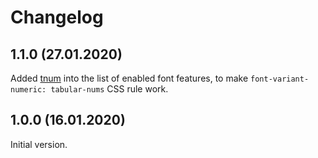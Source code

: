 # Changelog

## 1.1.0 (27.01.2020)

Added [tnum](https://docs.microsoft.com/en-us/typography/opentype/spec/features_pt#tag-tnum)
into the list of enabled font features, to make `font-variant-numeric: tabular-nums` CSS rule work.


## 1.0.0 (16.01.2020)

Initial version.
